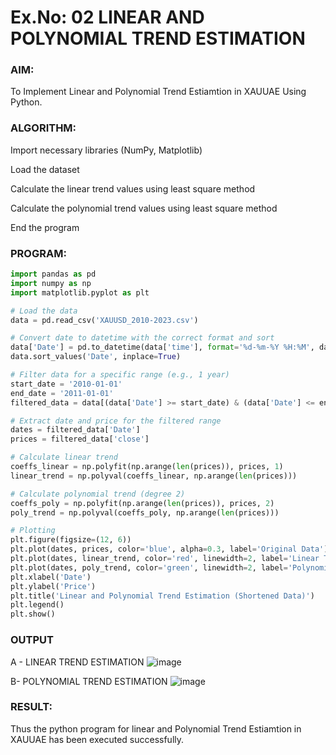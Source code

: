 # Ex.No: 02 LINEAR AND POLYNOMIAL TREND ESTIMATION
### AIM:
To Implement Linear and Polynomial Trend Estiamtion in XAUUAE Using Python.

### ALGORITHM:
Import necessary libraries (NumPy, Matplotlib)

Load the dataset

Calculate the linear trend values using least square method

Calculate the polynomial trend values using least square method

End the program
### PROGRAM:
```py
import pandas as pd
import numpy as np
import matplotlib.pyplot as plt

# Load the data
data = pd.read_csv('XAUUSD_2010-2023.csv')

# Convert date to datetime with the correct format and sort
data['Date'] = pd.to_datetime(data['time'], format='%d-%m-%Y %H:%M', dayfirst=True)
data.sort_values('Date', inplace=True)

# Filter data for a specific range (e.g., 1 year)
start_date = '2010-01-01'
end_date = '2011-01-01'
filtered_data = data[(data['Date'] >= start_date) & (data['Date'] <= end_date)]

# Extract date and price for the filtered range
dates = filtered_data['Date']
prices = filtered_data['close']

# Calculate linear trend
coeffs_linear = np.polyfit(np.arange(len(prices)), prices, 1)
linear_trend = np.polyval(coeffs_linear, np.arange(len(prices)))

# Calculate polynomial trend (degree 2)
coeffs_poly = np.polyfit(np.arange(len(prices)), prices, 2)
poly_trend = np.polyval(coeffs_poly, np.arange(len(prices)))

# Plotting
plt.figure(figsize=(12, 6))
plt.plot(dates, prices, color='blue', alpha=0.3, label='Original Data')  # Use transparency
plt.plot(dates, linear_trend, color='red', linewidth=2, label='Linear Trend')
plt.plot(dates, poly_trend, color='green', linewidth=2, label='Polynomial Trend (Degree 2)')
plt.xlabel('Date')
plt.ylabel('Price')
plt.title('Linear and Polynomial Trend Estimation (Shortened Data)')
plt.legend()
plt.show()

```

### OUTPUT
A - LINEAR TREND ESTIMATION
![image](https://github.com/user-attachments/assets/c066ffaf-566e-443c-9ca4-fcbfe0019e87)

B- POLYNOMIAL TREND ESTIMATION
![image](https://github.com/user-attachments/assets/e0d5955b-468b-44a3-97eb-79eb5e3c4213)

### RESULT:
Thus the python program for linear and Polynomial Trend Estiamtion in XAUUAE has been executed successfully.
